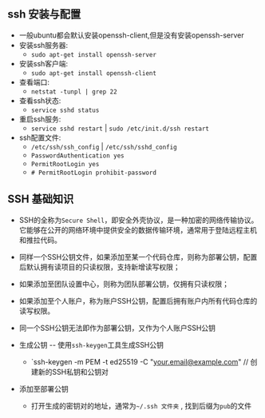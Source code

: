 ## ssh 安装与配置

+ 一般ubuntu都会默认安装openssh-client,但是没有安装openssh-server
+ 安装ssh服务器:
  - `sudo apt-get install openssh-server`
+ 安装ssh客户端:
  - `sudo apt-get install openssh-client`
+ 查看端口:
  - `netstat -tunpl | grep 22`
+ 查看ssh状态:
  - `service sshd status`
+ 重启ssh服务:
  - `service sshd restart` | `sudo /etc/init.d/ssh restart`   
+ ssh配置文件:
  - `/etc/ssh/ssh_config` | `/etc/ssh/sshd_config`
  - `PasswordAuthentication yes`
  - `PermitRootLogin yes`
  - `# PermitRootLogin prohibit-password`

## SSH 基础知识

+ SSH的全称为`Secure Shell`，即安全外壳协议，是一种加密的网络传输协议。它能够在公开的网络环境中提供安全的数据传输环境，通常用于登陆远程主机和推拉代码。

+ 同样一个SSH公钥文件，如果添加至某一个代码仓库，则称为部署公钥，配置后默认拥有读项目的只读权限，支持新增读写权限；
+ 如果添加至团队设置中心，则称为团队部署公钥，仅拥有只读权限；
+ 如果添加至个人账户，称为账户SSH公钥，配置后拥有账户内所有代码仓库的读写权限。
+ 同一个SSH公钥无法即作为部署公钥，又作为个人账户SSH公钥

+ 生成公钥 -- 使用`ssh-keygen`工具生成SSH公钥
  - `ssh-keygen -m PEM -t ed25519 -C "your.email@example.com"  // 创建新的SSH私钥和公钥对

+ 添加至部署公钥
  - 打开生成的密钥对的地址，通常为`~/.ssh 文件夹` , 找到后缀为`pub`的文件